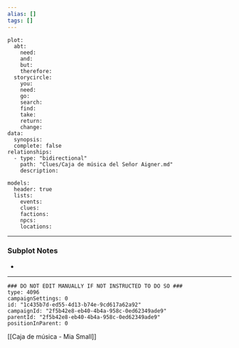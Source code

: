 ```yaml
---
alias: []
tags: []
---
```

```RpgManagerData
plot: 
  abt: 
    need: 
    and: 
    but: 
    therefore: 
  storycircle: 
    you: 
    need: 
    go: 
    search: 
    find: 
    take: 
    return: 
    change: 
data: 
  synopsis: 
  complete: false
relationships: 
  - type: "bidirectional"
    path: "Clues/Caja de música del Señor Aigner.md"
    description: 
```
```RpgManager
models: 
  header: true
  lists: 
    events: 
    clues: 
    factions: 
    npcs: 
    locations: 
```
---
### Subplot Notes
 - 

---
```RpgManagerID
### DO NOT EDIT MANUALLY IF NOT INSTRUCTED TO DO SO ###
type: 4096
campaignSettings: 0
id: "1c435b7d-ed55-4d13-b74e-9cd617a62a92"
campaignId: "2f5b42e8-eb40-4b4a-958c-0ed62349ade9"
parentId: "2f5b42e8-eb40-4b4a-958c-0ed62349ade9"
positionInParent: 0
```
[[Caja de música - Mia Small]]